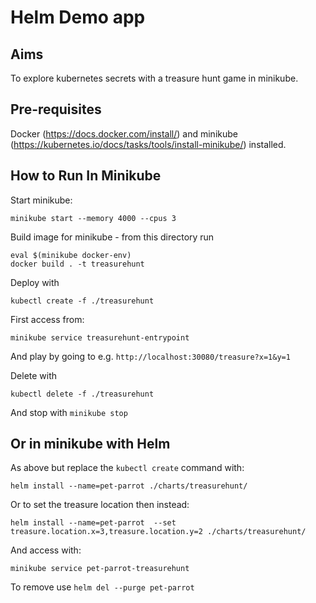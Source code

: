 # Helm Demo app

## Aims

To explore kubernetes secrets with a treasure hunt game in minikube.

## Pre-requisites

Docker (https://docs.docker.com/install/) and minikube (https://kubernetes.io/docs/tasks/tools/install-minikube/) installed.

## How to Run In Minikube

Start minikube:
 
`minikube start --memory 4000 --cpus 3`

Build image for minikube - from this directory run

`eval $(minikube docker-env)` <br/>
`docker build . -t treasurehunt`

Deploy with
 
`kubectl create -f ./treasurehunt`

First access from: 

`minikube service treasurehunt-entrypoint`

And play by going to e.g. `http://localhost:30080/treasure?x=1&y=1`

Delete with
 
`kubectl delete -f ./treasurehunt`

And stop with `minikube stop`

## Or in minikube with Helm

As above but replace the `kubectl create` command with: 

`helm install --name=pet-parrot ./charts/treasurehunt/`<br/>

Or to set the treasure location then instead:

 `helm install --name=pet-parrot  --set treasure.location.x=3,treasure.location.y=2 ./charts/treasurehunt/ `<br/>

And access with:

`minikube service pet-parrot-treasurehunt`

To remove use `helm del --purge pet-parrot`
